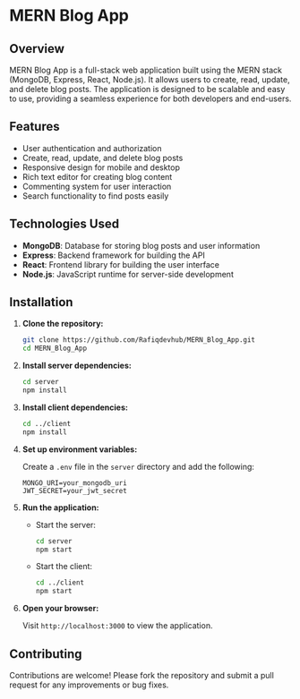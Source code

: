 # MERN Blog App

## Overview

MERN Blog App is a full-stack web application built using the MERN stack (MongoDB, Express, React, Node.js). It allows users to create, read, update, and delete blog posts. The application is designed to be scalable and easy to use, providing a seamless experience for both developers and end-users.

## Features

- User authentication and authorization
- Create, read, update, and delete blog posts
- Responsive design for mobile and desktop
- Rich text editor for creating blog content
- Commenting system for user interaction
- Search functionality to find posts easily

## Technologies Used

- **MongoDB**: Database for storing blog posts and user information
- **Express**: Backend framework for building the API
- **React**: Frontend library for building the user interface
- **Node.js**: JavaScript runtime for server-side development

## Installation

1. **Clone the repository:**

   ```bash
   git clone https://github.com/Rafiqdevhub/MERN_Blog_App.git
   cd MERN_Blog_App
   ```

2. **Install server dependencies:**

   ```bash
   cd server
   npm install
   ```

3. **Install client dependencies:**

   ```bash
   cd ../client
   npm install
   ```

4. **Set up environment variables:**

   Create a `.env` file in the `server` directory and add the following:

   ```plaintext
   MONGO_URI=your_mongodb_uri
   JWT_SECRET=your_jwt_secret
   ```

5. **Run the application:**

   - Start the server:

     ```bash
     cd server
     npm start
     ```

   - Start the client:

     ```bash
     cd ../client
     npm start
     ```

6. **Open your browser:**

   Visit `http://localhost:3000` to view the application.

## Contributing

Contributions are welcome! Please fork the repository and submit a pull request for any improvements or bug fixes.
